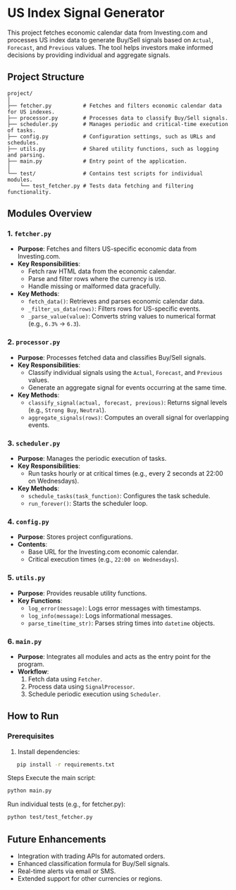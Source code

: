 # **US Index Signal Generator**

This project fetches economic calendar data from Investing.com and processes US index data to generate Buy/Sell signals based on `Actual`, `Forecast`, and `Previous` values. The tool helps investors make informed decisions by providing individual and aggregate signals.

## **Project Structure**

```plaintext
project/
│
├── fetcher.py          # Fetches and filters economic calendar data for US indexes.
├── processor.py        # Processes data to classify Buy/Sell signals.
├── scheduler.py        # Manages periodic and critical-time execution of tasks.
├── config.py           # Configuration settings, such as URLs and schedules.
├── utils.py            # Shared utility functions, such as logging and parsing.
├── main.py             # Entry point of the application.
│
└── test/               # Contains test scripts for individual modules.
    └── test_fetcher.py # Tests data fetching and filtering functionality.
```


## **Modules Overview**

### 1. **`fetcher.py`**
- **Purpose**: Fetches and filters US-specific economic data from Investing.com.
- **Key Responsibilities**:
  - Fetch raw HTML data from the economic calendar.
  - Parse and filter rows where the currency is `USD`.
  - Handle missing or malformed data gracefully.
- **Key Methods**:
  - `fetch_data()`: Retrieves and parses economic calendar data.
  - `_filter_us_data(rows)`: Filters rows for US-specific events.
  - `_parse_value(value)`: Converts string values to numerical format (e.g., `6.3%` → `6.3`).

### 2. **`processor.py`**
- **Purpose**: Processes fetched data and classifies Buy/Sell signals.
- **Key Responsibilities**:
  - Classify individual signals using the `Actual`, `Forecast`, and `Previous` values.
  - Generate an aggregate signal for events occurring at the same time.
- **Key Methods**:
  - `classify_signal(actual, forecast, previous)`: Returns signal levels (e.g., `Strong Buy`, `Neutral`).
  - `aggregate_signals(rows)`: Computes an overall signal for overlapping events.

### 3. **`scheduler.py`**
- **Purpose**: Manages the periodic execution of tasks.
- **Key Responsibilities**:
  - Run tasks hourly or at critical times (e.g., every 2 seconds at 22:00 on Wednesdays).
- **Key Methods**:
  - `schedule_tasks(task_function)`: Configures the task schedule.
  - `run_forever()`: Starts the scheduler loop.

### 4. **`config.py`**
- **Purpose**: Stores project configurations.
- **Contents**:
  - Base URL for the Investing.com economic calendar.
  - Critical execution times (e.g., `22:00 on Wednesdays`).

### 5. **`utils.py`**
- **Purpose**: Provides reusable utility functions.
- **Key Functions**:
  - `log_error(message)`: Logs error messages with timestamps.
  - `log_info(message)`: Logs informational messages.
  - `parse_time(time_str)`: Parses string times into `datetime` objects.

### 6. **`main.py`**
- **Purpose**: Integrates all modules and acts as the entry point for the program.
- **Workflow**:
  1. Fetch data using `Fetcher`.
  2. Process data using `SignalProcessor`.
  3. Schedule periodic execution using `Scheduler`.

## **How to Run**

### Prerequisites
1. Install dependencies:
```bash
   pip install -r requirements.txt
```

Steps
Execute the main script:

```bash
python main.py
```

Run individual tests (e.g., for fetcher.py):

```bash
python test/test_fetcher.py
```

## **Future Enhancements**
- Integration with trading APIs for automated orders.
- Enhanced classification formula for Buy/Sell signals.
- Real-time alerts via email or SMS.
- Extended support for other currencies or regions.






